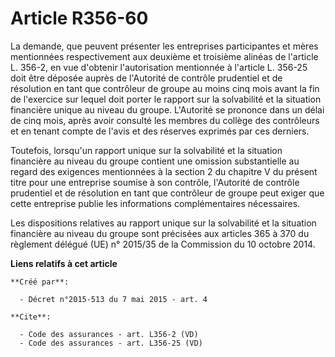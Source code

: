 # Article R356-60

La demande, que peuvent présenter les entreprises participantes et mères mentionnées respectivement aux deuxième et troisième
alinéas de l'article L. 356-2, en vue d'obtenir l'autorisation mentionnée à l'article L. 356-25 doit être déposée auprès de
l'Autorité de contrôle prudentiel et de résolution en tant que contrôleur de groupe au moins cinq mois avant la fin de
l'exercice sur lequel doit porter le rapport sur la solvabilité et la situation financière unique au niveau du groupe.
L'Autorité se prononce dans un délai de cinq mois, après avoir consulté les membres du collège des contrôleurs et en tenant
compte de l'avis et des réserves exprimés par ces derniers. 

Toutefois, lorsqu'un rapport unique sur la solvabilité et la situation financière au niveau du groupe contient une omission
substantielle au regard des exigences mentionnées à la section 2 du chapitre V du présent titre pour une entreprise soumise à
son contrôle, l'Autorité de contrôle prudentiel et de résolution en tant que contrôleur de groupe peut exiger que cette
entreprise publie les informations complémentaires nécessaires. 

Les dispositions relatives au rapport unique sur la solvabilité et la situation financière au niveau du groupe sont précisées
aux articles 365 à 370 du règlement délégué (UE) n° 2015/35 de la Commission du 10 octobre 2014.

**Liens relatifs à cet article**

	**Créé par**:

	  - Décret n°2015-513 du 7 mai 2015 - art. 4

	**Cite**:

	  - Code des assurances - art. L356-2 (VD)
	  - Code des assurances - art. L356-25 (VD)
